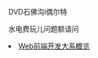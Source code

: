 DVD石佛沟i偶尔特

水电费玩儿问题额请问
<li><a href="https://github.com/unruledboy/WebFrontEndStack">Web前端开发大系概览</a></li>
